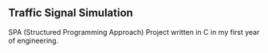 ## Traffic Signal Simulation  <br>

SPA (Structured Programming Approach) Project written in C in my first year of engineering.<br>
